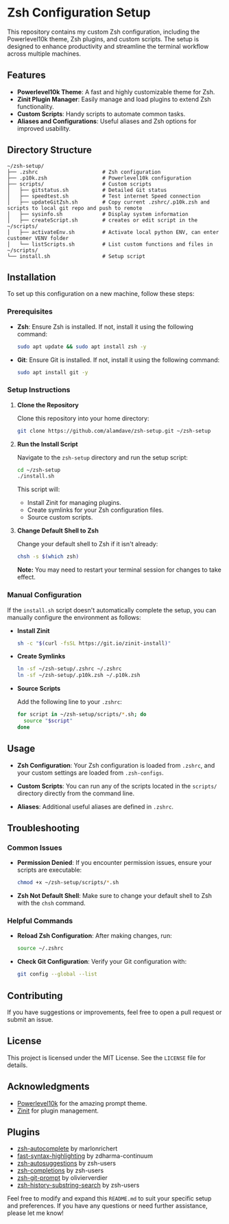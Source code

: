# Zsh Configuration Setup

This repository contains my custom Zsh configuration, including the Powerlevel10k theme, Zsh plugins, and custom scripts. The setup is designed to enhance productivity and streamline the terminal workflow across multiple machines.

## Features

- **Powerlevel10k Theme**: A fast and highly customizable theme for Zsh.
- **Zinit Plugin Manager**: Easily manage and load plugins to extend Zsh functionality.
- **Custom Scripts**: Handy scripts to automate common tasks.
- **Aliases and Configurations**: Useful aliases and Zsh options for improved usability.

## Directory Structure

```
~/zsh-setup/
├── .zshrc                     # Zsh configuration
├── .p10k.zsh                  # Powerlevel10k configuration
├── scripts/                   # Custom scripts
│   ├── gitstatus.sh           # Detailed Git status
│   ├── speedtest.sh           # Test internet Speed connection
│   ├── updateGitZsh.sh        # Copy current .zshrc/.p10k.zsh and scripts to local git repo and push to remote
│   ├── sysinfo.sh             # Display system information
│   ├── createScript.sh        # creates or edit script in the ~/scripts/
│   ├── activateEnv.sh         # Activate local python ENV, can enter customer VENV folder
│   └── listScripts.sh         # List custom functions and files in ~/scripts/
└── install.sh                 # Setup script
```

## Installation

To set up this configuration on a new machine, follow these steps:

### Prerequisites

- **Zsh**: Ensure Zsh is installed. If not, install it using the following command:

  ```bash
  sudo apt update && sudo apt install zsh -y
  ```

- **Git**: Ensure Git is installed. If not, install it using the following command:

  ```bash
  sudo apt install git -y
  ```

### Setup Instructions

1. **Clone the Repository**

   Clone this repository into your home directory:

   ```bash
   git clone https://github.com/alamdave/zsh-setup.git ~/zsh-setup
   ```

2. **Run the Install Script**

   Navigate to the `zsh-setup` directory and run the setup script:

   ```bash
   cd ~/zsh-setup
   ./install.sh
   ```

   This script will:

   - Install Zinit for managing plugins.
   - Create symlinks for your Zsh configuration files.
   - Source custom scripts.

3. **Change Default Shell to Zsh**

   Change your default shell to Zsh if it isn't already:

   ```bash
   chsh -s $(which zsh)
   ```

   **Note:** You may need to restart your terminal session for changes to take effect.

### Manual Configuration

If the `install.sh` script doesn't automatically complete the setup, you can manually configure the environment as follows:

- **Install Zinit**

  ```bash
  sh -c "$(curl -fsSL https://git.io/zinit-install)"
  ```

- **Create Symlinks**

  ```bash
  ln -sf ~/zsh-setup/.zshrc ~/.zshrc
  ln -sf ~/zsh-setup/.p10k.zsh ~/.p10k.zsh
  ```

- **Source Scripts**

  Add the following line to your `.zshrc`:

  ```zsh
  for script in ~/zsh-setup/scripts/*.sh; do
    source "$script"
  done
  ```

## Usage

- **Zsh Configuration**: Your Zsh configuration is loaded from `.zshrc`, and your custom settings are loaded from `.zsh-configs`.

- **Custom Scripts**: You can run any of the scripts located in the `scripts/` directory directly from the command line.

- **Aliases**: Additional useful aliases are defined in `.zshrc`.

## Troubleshooting

### Common Issues

- **Permission Denied**: If you encounter permission issues, ensure your scripts are executable:

  ```bash
  chmod +x ~/zsh-setup/scripts/*.sh
  ```

- **Zsh Not Default Shell**: Make sure to change your default shell to Zsh with the `chsh` command.

### Helpful Commands

- **Reload Zsh Configuration**: After making changes, run:

  ```bash
  source ~/.zshrc
  ```

- **Check Git Configuration**: Verify your Git configuration with:

  ```bash
  git config --global --list
  ```

## Contributing

If you have suggestions or improvements, feel free to open a pull request or submit an issue.

## License

This project is licensed under the MIT License. See the `LICENSE` file for details.

## Acknowledgments

- [Powerlevel10k](https://github.com/romkatv/powerlevel10k) for the amazing prompt theme.
- [Zinit](https://github.com/zdharma-continuum/zinit) for plugin management.

## Plugins

- [zsh-autocomplete](https://github.com/marlonrichert/zsh-autocomplete) by marlonrichert
- [fast-syntax-highlighting](https://github.com/zdharma-continuum/fast-syntax-highlighting) by zdharma-continuum
- [zsh-autosuggestions](https://github.com/zsh-users/zsh-autosuggestions) by zsh-users
- [zsh-completions](https://github.com/zsh-users/zsh-completions) by zsh-users
- [zsh-git-prompt](https://github.com/olivierverdier/zsh-git-prompt) by olivierverdier
- [zsh-history-substring-search](https://github.com/zsh-users/zsh-history-substring-search) by zsh-users

Feel free to modify and expand this `README.md` to suit your specific setup and preferences. If you have any questions or need further assistance, please let me know!
